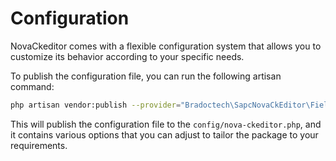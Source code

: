 # Configuration

NovaCkeditor comes with a flexible configuration system that allows you to customize its behavior according to your specific needs.&#x20;

To publish the configuration file, you can run the following artisan command:&#x20;

```bash
php artisan vendor:publish --provider="Bradoctech\SapcNovaCkEditor\FieldServiceProvider"
```

This will publish the configuration file to the `config/nova-ckeditor.php`, and it contains various options that you can adjust to tailor the package to your requirements.&#x20;
